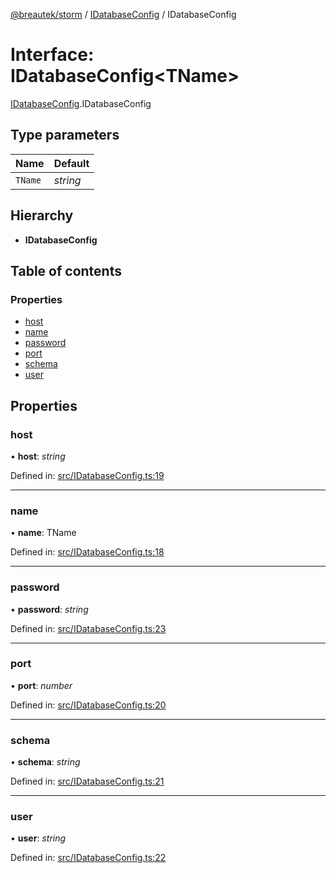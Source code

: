 [@breautek/storm](../README.md) / [IDatabaseConfig](../modules/idatabaseconfig.md) / IDatabaseConfig

# Interface: IDatabaseConfig<TName\>

[IDatabaseConfig](../modules/idatabaseconfig.md).IDatabaseConfig

## Type parameters

Name | Default |
------ | ------ |
`TName` | *string* |

## Hierarchy

* **IDatabaseConfig**

## Table of contents

### Properties

- [host](idatabaseconfig.idatabaseconfig-1.md#host)
- [name](idatabaseconfig.idatabaseconfig-1.md#name)
- [password](idatabaseconfig.idatabaseconfig-1.md#password)
- [port](idatabaseconfig.idatabaseconfig-1.md#port)
- [schema](idatabaseconfig.idatabaseconfig-1.md#schema)
- [user](idatabaseconfig.idatabaseconfig-1.md#user)

## Properties

### host

• **host**: *string*

Defined in: [src/IDatabaseConfig.ts:19](https://github.com/breautek/storm/blob/022545d/src/IDatabaseConfig.ts#L19)

___

### name

• **name**: TName

Defined in: [src/IDatabaseConfig.ts:18](https://github.com/breautek/storm/blob/022545d/src/IDatabaseConfig.ts#L18)

___

### password

• **password**: *string*

Defined in: [src/IDatabaseConfig.ts:23](https://github.com/breautek/storm/blob/022545d/src/IDatabaseConfig.ts#L23)

___

### port

• **port**: *number*

Defined in: [src/IDatabaseConfig.ts:20](https://github.com/breautek/storm/blob/022545d/src/IDatabaseConfig.ts#L20)

___

### schema

• **schema**: *string*

Defined in: [src/IDatabaseConfig.ts:21](https://github.com/breautek/storm/blob/022545d/src/IDatabaseConfig.ts#L21)

___

### user

• **user**: *string*

Defined in: [src/IDatabaseConfig.ts:22](https://github.com/breautek/storm/blob/022545d/src/IDatabaseConfig.ts#L22)
